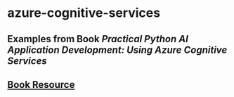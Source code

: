 # azure-cognitive-services

## Examples from Book *Practical Python AI Application Development: Using Azure Cognitive Services*

## [Book Resource](https://deepmind.com.tw/?page_id=3929)
